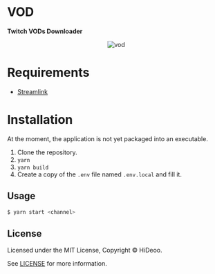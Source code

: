 # VOD

**Twitch VODs Downloader**

<p align="center">
  <img alt="vod" src="https://i.imgur.com/J3FIOM8.png">
</p>

# Requirements

- [Streamlink](https://streamlink.github.io/)

# Installation

At the moment, the application is not yet packaged into an executable.

1. Clone the repository.
1. `yarn`
1. `yarn build`
1. Create a copy of the `.env` file named `.env.local` and fill it.

## Usage

```sh
$ yarn start <channel>
```

## License

Licensed under the MIT License, Copyright © HiDeoo.

See [LICENSE](https://github.com/HiDeoo/vod/blob/master/LICENSE) for more information.
